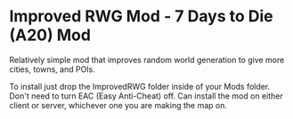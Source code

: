 # Improved RWG Mod - 7 Days to Die (A20) Mod
Relatively simple mod that improves random world generation to give more cities, towns, and POIs.

To install just drop the ImprovedRWG folder inside of your Mods folder. Don't need to turn EAC (Easy Anti-Cheat) off.
Can install the mod on either client or server, whichever one you are making the map on.

